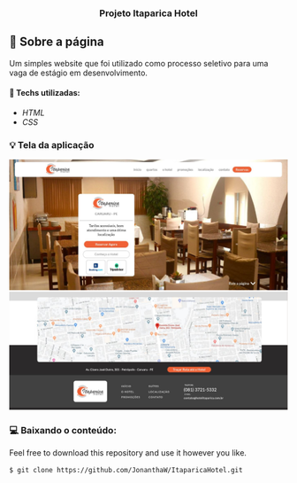 
<h3 align="center">
  Projeto Itaparica Hotel
</h3>

## :rocket: Sobre a página

Um simples website que foi utilizado como processo seletivo para uma vaga de estágio em desenvolvimento.

#### :wrench: Techs utilizadas:
* _HTML_
* _CSS_

### :bulb: Tela da aplicação

![image](https://github.com/JonanthaW/ItaparicaHotel/blob/main/assets/example01.jpg)
![image](https://github.com/JonanthaW/ItaparicaHotel/blob/main/assets//example02.jpg)

### :computer: Baixando o conteúdo:

<p>Feel free to download this repository and use it however you like. </p>

```bash
$ git clone https://github.com/JonanthaW/ItaparicaHotel.git
```


